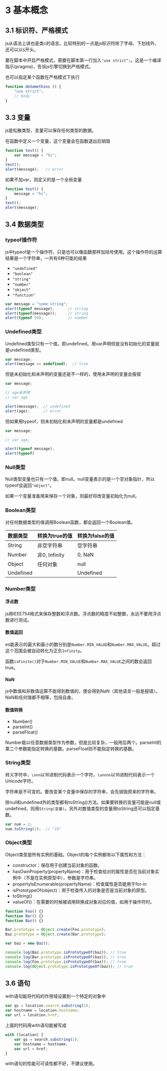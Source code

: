 # 3 基本概念

## 3.1 标识符、严格模式

js从语法上讲也是类c的语言。比较特别的一点是js标识符除了字母、下划线外，还可以以`$`开头。

要在脚本中开启严格模式，需要在脚本第一行加入`"use strict";`。这是一个编译指示(pragma)，告诉js引擎切换到严格模式。

也可以指定某个函数在严格模式下执行

```js
function doSomethins () {
    "use strict";
    // body
}
```

## 3.3 变量

js是松散类型，变量可以保存任何类型的数据。

在函数中定义一个变量，这个变量会在函数退出后销毁

```js
function test() {
    var message = "hi";
}
test();
alert(message);   // error
```

如果不加var，则定义的是一个全局变量

```js
function test() {
    message = "hi";
}
test();
alert(message);
```

## 3.4 数据类型

### typeof操作符

js中typeof是一个操作符，只是也可以像函数那样加括号使用。这个操作符的运算结果是一个字符串，一共有6种可能的结果

- `"undefined"`
- `"boolean"`
- `"string"`
- `"number"`
- `"object"`
- `"function"`

```js
var message = "some string";
alert(typeof message);      // string
alert(typeof(message));     // string
alert(typeof 59);           // number
```

### Undefined类型

Undefined类型只有一个值，即undefined。用var声明但是没有初始化的变量就是undefined类型。

```js
var message;
alert(message == undefined);  // true
```

但是未初始化和未声明的变量还是不一样的，使用未声明的变量会报错

```js
var message;

// age未声明
// var age

alert(message);  // undefined
alert(age);      // error
```

但如果用typeof，则未初始化和未声明的变量都是undefined

```js
var message;

// var age;

alert(typeof message);
alert(typeof)
```

### Null类型

Null类型变量也只有一个值，即null。null变量表示的是一个空对象指针，所以typeof会返回`"object"`。

如果一个变量准备用来保存一个对象，则最好将改变量初始化为null。

### Boolean类型

对任何数据类型的值调用Boolean函数，都会返回一个Boolean值。

|数据类型|转换为true的值|转换为false的值|
|:-|:-|:-|
|String|非空字符串|空字符串|
|Number|非0, Infinity|0, NaN|
|Object|任何对象|null|
|Undefined||Undefined|

### Number类型

#### 浮点数

js用IEEE754格式来保存整数和浮点数。浮点数的精度不如整数，永远不要用浮点数进行测试。

#### 数值返回

es能表示的最大和最小的数分别是`Number.MIN_VALUE`和`Number.MAX_VALUE`。超过这个范围会被自动转化为正负`Infinity`。

函数`isFinite()`对于`Number.MIN_VALUE`和`Number.MAX_VALUE`之间的数会返回true。

#### NaN

js中数值和非数值运算不能得到数值的，便会得到NaN（其他语言一般是报错）。NaN和任何值都不相等，包括自身。

#### 数值转换

- Number()
- parseInt()
- parseFloat()

Number能以任意数据类型作为参数，但是比较复杂，一般用后两个。parseInt的第二个参数能指定转换的基数。parseFloat则不能指定转换的基数。

### String类型

转义字符中，`\xnn`以16进制代码表示一个字符，`\unnnn`以16进制代码表示一个Unicode字符。

字符串是不可变的。要改变某个变量中保存的字符串，会先销毁原来的字符串。

除null和undefined外的类型都有toString()方法。如果要转换的变量可能是null或undefined，则用`String(变量)`。另外对数值类型的变量用toString还可以指定基数。

```js
var num = 2;
num.toString(2);  // "10"
```

### Object类型

Object类型是所有实例的基础。Object的每个实例都有以下属性和方法：

- constructor：保存用于创建当前对象的函数。
- hasOwnProperty(propertyName)：用于检查给对的属性是否在当前对象实例中（不是在实例原型中），参数是字符串。
- propertyIsEnumerable(propertyName)：检查属性是否能用于for-in
- isPrototypeOf(object)：用于检查传入的对象是否是当前对象的原型。
- toString()
- valueOf()：在需要的时候被调用转换成对象对应的值，如用于操作符时。


```js
function Foo() {}
function Bar() {}
function Baz() {}

Bar.prototype = Object.create(Foo.prototype);
Baz.prototype = Object.create(Bar.prototype);

var baz = new Baz();

console.log(Baz.prototype.isPrototypeOf(baz)); // true
console.log(Bar.prototype.isPrototypeOf(baz)); // true
console.log(Foo.prototype.isPrototypeOf(baz)); // true
console.log(Object.prototype.isPrototypeOf(baz)); // true
```

## 3.6 语句

with语句能将代码的作用域设置到一个特定的对象中

```js
var qs = location.search.substring(1);
var hostname = location.hostname;
var url = location.href;
```

上面的代码用with语句能被写成

```js
with (location) {
    var qs = search.substring(1);
    var hostname = hostname;
    var url = href;
}
```

with语句的性能可可读性都不好，不建议使用。
